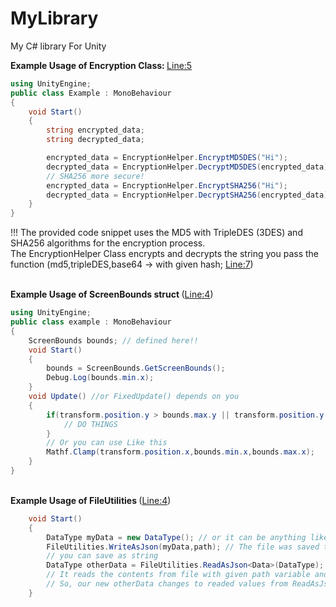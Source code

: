 # MyLibrary
My C# library For Unity 
<br>

<strong> Example Usage of Encryption Class: </strong> <a href="https://github.com/zyr1on/MyLibrary/blob/main/Lib/EncryptionHelper.cs#L5">Line:5</a>
```cs
using UnityEngine;
public class Example : MonoBehaviour
{
    void Start()
    {
        string encrypted_data;
        string decrypted_data;

        encrypted_data = EncryptionHelper.EncryptMD5DES("Hi");
        decrypted_data = EncryptionHelper.DecryptMD5DES(encrypted_data);
        // SHA256 more secure!
        encrypted_data = EncryptionHelper.EncryptSHA256("Hi");
        decrypted_data = EncryptionHelper.DecryptSHA256(encrypted_data);
    }
}
```
!!! The provided code snippet uses the MD5 with TripleDES (3DES) and SHA256 algorithms for the encryption process. <br>The EncryptionHelper Class encrypts and decrypts the string you pass the function (md5,tripleDES,base64 -> 
with given hash; <a href="https://github.com/zyr1on/MyLibrary/blob/main/Lib/EncryptionHelper.cs#L7">Line:7</a>)

<br>
<strong>Example <strong>Usage</strong> of ScreenBounds struct </strong>(<a href="https://github.com/zyr1on/MyLibrary/blob/main/Lib/ScreenBounds.cs#L4">Line:4</a>) 

```cs
using UnityEngine;
public class example : MonoBehaviour
{
    ScreenBounds bounds; // defined here!!
    void Start()
    {
        bounds = ScreenBounds.GetScreenBounds();
        Debug.Log(bounds.min.x);
    }
    void Update() //or FixedUpdate() depends on you
    {
        if(transform.position.y > bounds.max.y || transform.position.y < bounds.min.y) { // its more like if the y coordinate of the gameObject(this) exceeds the limit
            // DO THINGS
        }
        // Or you can use Like this
        Mathf.Clamp(transform.position.x,bounds.min.x,bounds.max.x);
    }
}
```

<br>
<strong>Example <strong>Usage</strong> of FileUtilities </strong>(<a href="https://github.com/zyr1on/MyLibrary/blob/main/Lib/FileUtilities.cs#L4">Line:4</a>) 

```cs
    void Start()
    {
        DataType myData = new DataType(); // or it can be anything like struct, enum, string...
        FileUtilities.WriteAsJson(myData,path); // The file was saved to given path as json as obj type.
        // you can save as string
        DataType otherData = FileUtilities.ReadAsJson<Data>(DataType);
        // It reads the contents from file with given path variable and then assigns it to the other "otherData variable" with its own type.
        // So, our new otherData changes to readed values from ReadAsJson.
    }
```

